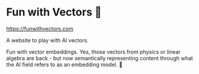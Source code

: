# Fun with Vectors 🤖

<https://funwithvectors.com>

A website to play with AI vectors.

Fun with vector embeddings. Yes, those vectors from physics or linear algebra are back - but now semantically representing content through what the AI field refers to as an embedding model. 🤖
